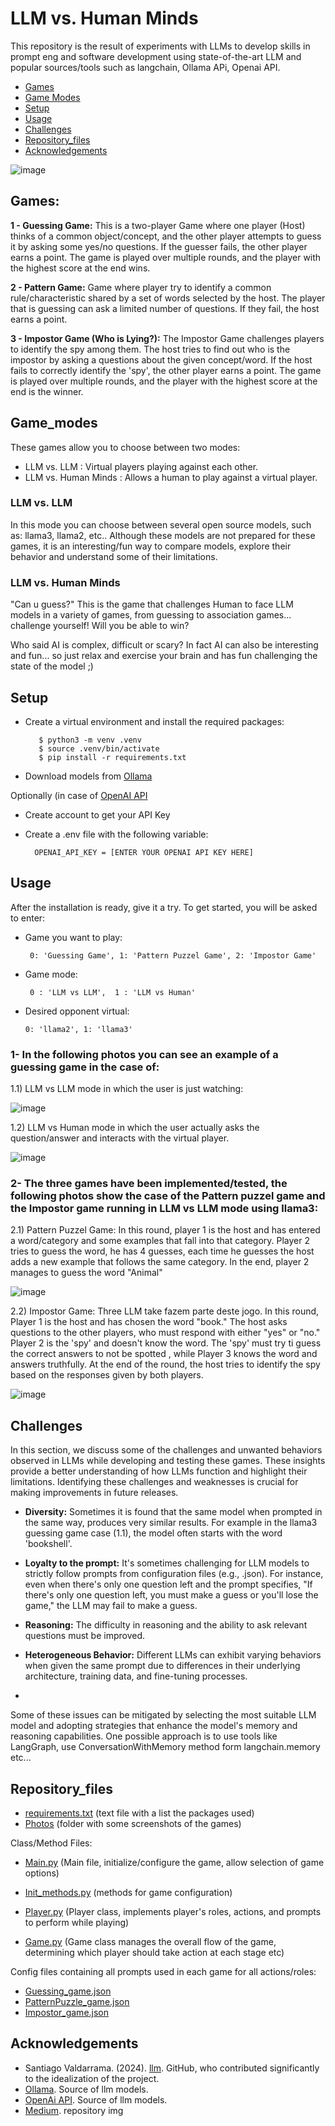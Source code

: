 # LLM vs. Human Minds

This repository is the result of experiments with LLMs to develop skills in prompt eng and software development using state-of-the-art LLM and popular sources/tools such as langchain, Ollama APi, Openai API.
- [Games](#Games)
- [Game Modes](#Game_modes)
- [Setup](#Setup)
- [Usage](#usage)
- [Challenges](#Challenges)
- [Repository_files](#Repository_files)
- [Acknowledgements](#Acknowledgements)
  
![image](https://github.com/AMfeta99/LLM-vs.-Human-Minds/assets/74252797/fc4107c1-d87f-41fb-9475-67dbc9b453fa)

## Games:
**1 - Guessing Game:**
   This is a two-player Game where one player (Host) thinks of a common object/concept, and the other player attempts to guess it by asking some yes/no questions. If the guesser fails, the other player earns a point. The game is played over multiple rounds, and the player with the highest score at the end wins.

**2 - Pattern Game:**
   Game where player try to identify a common rule/characteristic shared by a set of words selected by the host. The player that is guessing can ask a limited number of questions. If they fail, the host earns a point.

**3 - Impostor Game (Who is Lying?):**
   The Impostor Game challenges players to identify the spy among them. The host tries to find out who is the impostor by asking a questions about the given concept/word. If the host fails to correctly identify the 'spy', the other player earns a point. The game is played over multiple rounds, and the player with the highest score at the end is the winner.


## Game_modes
These games allow you to choose between two modes:
- LLM vs. LLM
   : Virtual players playing against each other.
- LLM vs. Human Minds
   : Allows a human to play against a virtual player.

### LLM vs. LLM
In this mode you can choose between several open source models, such as: llama3, llama2, etc..
Although these models are not prepared for these games, it is an interesting/fun way to compare models, explore their behavior and understand some of their limitations.

### LLM vs. Human Minds
"Can u guess?" This is the game that challenges Human to face LLM models in a variety of games, from guessing to association games... challenge yourself! Will you be able to win?

Who said AI is complex, difficult or scary? In fact AI can also be interesting and fun...  so just relax and exercise your brain and has fun challenging the state of the model ;)


## Setup
- Create a virtual environment and install the required packages:
  
         $ python3 -m venv .venv
         $ source .venv/bin/activate
         $ pip install -r requirements.txt
- Download models from [Ollama](https://ollama.com/)

Optionally (in case of [OpenAI API](https://openai.com/index/openai-api)
- Create account to get your API Key
- Create a .env file with the following variable:
  
        OPENAI_API_KEY = [ENTER YOUR OPENAI API KEY HERE]

## Usage
After the installation is ready, give it a try. To get started, you will be asked to enter: 
-  Game you want to play:
  
        0: 'Guessing Game', 1: 'Pattern Puzzel Game', 2: 'Impostor Game'
   
-  Game mode:
  
        0 : 'LLM vs LLM',  1 : 'LLM vs Human'
   
-  Desired opponent virtual:

       0: 'llama2', 1: 'llama3'


### 1- In the following photos you can see an example of a guessing game in the case of:

1.1) LLM vs LLM mode in which the user is just watching:

![image](https://github.com/user-attachments/assets/70b1d560-86aa-4d63-9658-7b000d398bea)

1.2) LLM vs Human mode in which the user actually asks the question/answer and interacts with the virtual player.

![image](https://github.com/user-attachments/assets/571424ec-bc80-45bc-a386-d0310524b8c2) 


### 2- The three games have been implemented/tested, the following photos show the case of the Pattern puzzel game and the Impostor game running in LLM vs LLM mode using llama3:

2.1) Pattern Puzzel Game: In this round, player 1 is the host and has entered a word/category and some examples that fall into that category. Player 2 tries to guess the word, he has 4 guesses, each time he guesses the host adds a new example that follows the same category. In the end, player 2 manages to guess the word "Animal"

![image](https://github.com/user-attachments/assets/d46076c6-a222-45e2-b2af-9e78e3c9847e)

2.2) Impostor Game: Three LLM take fazem parte deste jogo. In this round, Player 1 is the host and has chosen the word "book." The host asks questions to the other players, who must respond with either "yes" or "no." Player 2 is the 'spy' and doesn't know the word. The 'spy' must try ti guess the correct answers to not be spotted , while Player 3 knows the word and answers truthfully. At the end of the round, the host tries to identify the spy based on the responses given by both players.

![image](https://github.com/user-attachments/assets/0ed93623-52f7-4cb0-888e-a0caa2231b5e)


## Challenges
In this section, we discuss some of the challenges and unwanted behaviors observed in LLMs while developing and testing these games. 
These insights provide a better understanding of how LLMs function and highlight their limitations. 
Identifying these challenges and weaknesses is crucial for making improvements in future releases.

- **Diversity:** Sometimes it is found that the same model when prompted in the same way, produces very similar results. For example in the llama3 guessing game case (1.1), the model often starts with the word 'bookshell'.
  
- **Loyalty to the prompt:** It's sometimes challenging for LLM models to strictly follow prompts from configuration files (e.g., .json). For instance, even when there's only one question left and the prompt specifies, "If there's only one question left, you must make a guess or you'll lose the game," the LLM may fail to make a guess.
  
- **Reasoning:** The difficulty in reasoning and the ability to ask relevant questions must be improved.
  
- **Heterogeneous Behavior:** Different LLMs can exhibit varying behaviors when given the same prompt due to differences in their underlying architecture, training data, and fine-tuning processes.
- 
Some of these issues can be mitigated by selecting the most suitable LLM model and adopting strategies that enhance the model's memory and reasoning capabilities. One possible approach is to use tools like LangGraph, use ConversationWithMemory method form langchain.memory etc...


## Repository_files
  - [requirements.txt](https://github.com/AMfeta99/LLM-vs.-Human-Minds/blob/main/requirements.txt) (text file with a list the packages used)
  - [Photos](https://github.com/AMfeta99/LLM-vs.-Human-Minds/tree/main/photos) (folder with some screenshots of the games)

Class/Method Files:

  - [Main.py](https://github.com/AMfeta99/LLM-vs.-Human-Minds/blob/main/Main.py) (Main file, initialize/configure the game, allow selection of game options)
  
  - [Init_methods.py](https://github.com/AMfeta99/LLM-vs.-Human-Minds/blob/main/Init_methods.py) (methods for game configuration)
  
  - [Player.py](https://github.com/AMfeta99/LLM-vs.-Human-Minds/blob/main/Player.py) (Player class, implements player's roles, actions, and prompts to perform while playing)
  
  - [Game.py](https://github.com/AMfeta99/LLM-vs.-Human-Minds/blob/main/Game.py) (Game class manages the overall flow of the game, determining which player should take action at each stage etc)

Config files containing all prompts used in each game for all actions/roles:
  - [Guessing_game.json](https://github.com/AMfeta99/LLM-vs.-Human-Minds/blob/main/Guessing_game.json)
  - [PatternPuzzle_game.json](https://github.com/AMfeta99/LLM-vs.-Human-Minds/blob/main/PatternPuzzle_game.json)
  - [Impostor_game.json](https://github.com/AMfeta99/LLM-vs.-Human-Minds/blob/main/Impostor_game.json)


## Acknowledgements
- Santiago Valdarrama. (2024). [llm](https://github.com/svpino/llm/tree/main). GitHub, who contributed significantly to the idealization of the project.
- [Ollama](https://ollama.com/). Source of llm models.
- [OpenAi API](https://openai.com/index/openai-api/). Source of llm models.
- [Medium](https://medium.com/@GPTPlus/ai-in-human-robot-interaction-884ef04bdd88). repository img
